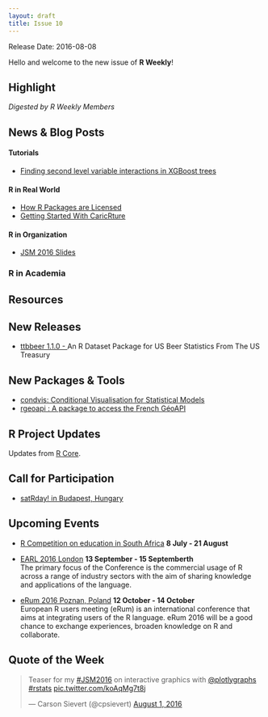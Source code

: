 ```yaml
---
layout: draft
title: Issue 10
---
```


Release Date: 2016-08-08

Hello and welcome to the new issue of **R Weekly**!

## Highlight

*Digested by R Weekly Members*



## News & Blog Posts

#### Tutorials

- [Finding second level variable interactions in XGBoost trees](http://projects.rajivshah.com/blog/2016/08/01/xgbfi/)  




#### R in Real World

- [How R Packages are Licensed](http://seankross.com/2016/08/02/How-R-Packages-are-Licensed.html)
- [Getting Started With CaricRture](https://rpubs.com/chrisbrunsdon/94923)

#### R in Organization

- [JSM 2016 Slides](https://github.com/kbroman/JSM2016slides)


### R in Academia




## Resources


## New Releases

- [ttbbeer 1.1.0 - ](https://cran.r-project.org/web/packages/ttbbeer/index.html) An R Dataset Package for US Beer Statistics From The US Treasury

## New Packages & Tools

- [condvis: Conditional Visualisation for Statistical Models](https://github.com/markajoc/condvis)
- [rgeoapi : A package to access the French GéoAPI](https://github.com/ColinFay/rgeoapi)

## R Project Updates

Updates from [R Core](http://developer.r-project.org/blosxom.cgi/R-devel/NEWS).



## Call for Participation

+ [satRday! in Budapest, Hungary](http://budapest.satrdays.org/#cfp)

## Upcoming Events


+ [R Competition on education in South Africa](http://www.r-bloggers.com/r-competition-on-education-in-south-africa-july-and-august-2016/) **8 July - 21 August** 

+ [EARL 2016 London](https://earlconf.com/)  **13 September - 15 Septemberth** <br>
The primary focus of the Conference is the commercial usage of R across a range of industry sectors with the aim of sharing knowledge and applications of the language.<br /> 

+ [eRum 2016 Poznan, Poland](http://erum.ue.poznan.pl/)  **12 October - 14 October** <br>
European R users meeting (eRum) is an international conference that aims at integrating users of the R language. eRum 2016 will be a good chance to exchange experiences, broaden knowledge on R and collaborate. <br /> 

## Quote of the Week

<blockquote class="twitter-tweet" data-lang="en"><p lang="en" dir="ltr">Teaser for my <a href="https://twitter.com/hashtag/JSM2016?src=hash">#JSM2016</a> on interactive graphics with <a href="https://twitter.com/plotlygraphs">@plotlygraphs</a> <a href="https://twitter.com/hashtag/rstats?src=hash">#rstats</a> <a href="https://t.co/koAqMg7t8j">pic.twitter.com/koAqMg7t8j</a></p>&mdash; Carson Sievert (@cpsievert) <a href="https://twitter.com/cpsievert/status/760153512621637632">August 1, 2016</a></blockquote>
<script async src="//platform.twitter.com/widgets.js" charset="utf-8"></script>

<p><small id="page_view">&nbsp;</small></p>
